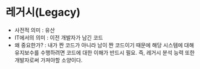 레거시(Legacy)
============
- 사전적 의미 : 유산
- IT에서의 의미 : 이전 개발자가 남긴 코드
- 왜 중요한가? : 내가 짠 코드가 아니라 남이 짠 코드이기 때문에 해당 시스템에 대해 유지보수를 수행하려면 코드에 대한 이해가 반드시 필요. 즉, 레거시 분석 능력 또한 개발자로써 가져야할 소양이다.
